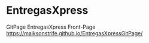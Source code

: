 # EntregasXpress
GitPage EntregasXpress Front-Page
https://maiksonstrife.github.io/EntregasXpressGitPage/
